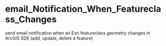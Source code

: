 # email_Notification_When_Featureclass_Changes
send email notification when an Esri featureclass geometry changes in ArcGIS SDE (add, update, delete a feature)
